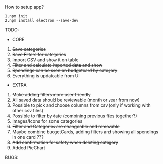 How to setup app?

```
1.npm init
2.npm install electron --save-dev
```

TODO:

- CORE

1. ~~Save categories~~
2. ~~Save Filters for categories~~
3. ~~Import CSV and show it on table~~
4. ~~Filter and calculate imported data and show~~
5. ~~Spendings can be seen on budgetcard by category~~
6. Everything is updateable from UI

- EXTRA

1. ~~Make adding filters more user friendly~~
2. All saved data should be reviewable (month or year from now)
3. Possible to pick and choose columns from csv (only if working with other csv files)
4. Possible to filter by date (combining previous files together?)
5. Images/Icons for some categories
6. ~~Filter and Categories are changeable and removable~~
7. Maybe combine budgetCards, adding filters and showing all spendings in one card ???
8. ~~Add confirmation for safety when deleting category~~
9. ~~Added PieChart~~

BUGS:

